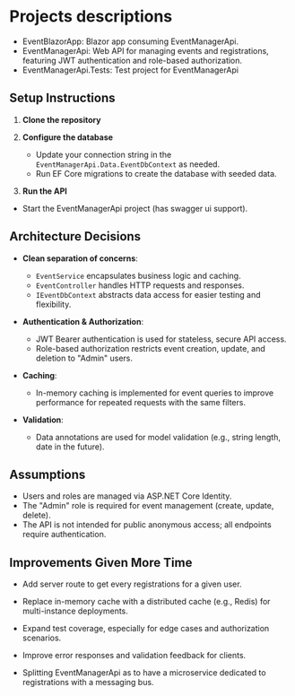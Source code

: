 # Projects descriptions 

- EventBlazorApp: Blazor app consuming EventManagerApi.
- EventManagerApi: Web API for managing events and registrations, featuring JWT authentication and role-based authorization.
- EventManagerApi.Tests: Test project for EventManagerApi

## Setup Instructions

1. **Clone the repository**

2. **Configure the database**
   - Update your connection string in the `EventManagerApi.Data.EventDbContext` as needed.
   - Run EF Core migrations to create the database with seeded data.

4. **Run the API**
  - Start the EventManagerApi project (has swagger ui support).

## Architecture Decisions

- **Clean separation of concerns**:  
  - `EventService` encapsulates business logic and caching.
  - `EventController` handles HTTP requests and responses.
  - `IEventDbContext` abstracts data access for easier testing and flexibility.

- **Authentication & Authorization**:  
  - JWT Bearer authentication is used for stateless, secure API access.
  - Role-based authorization restricts event creation, update, and deletion to "Admin" users.

- **Caching**:  
  - In-memory caching is implemented for event queries to improve performance for repeated requests with the same filters.

- **Validation**:  
  - Data annotations are used for model validation (e.g., string length, date in the future).

## Assumptions

- Users and roles are managed via ASP.NET Core Identity.
- The "Admin" role is required for event management (create, update, delete).
- The API is not intended for public anonymous access; all endpoints require authentication.

## Improvements Given More Time

- Add server route to get every registrations for a given user.

- Replace in-memory cache with a distributed cache (e.g., Redis) for multi-instance deployments.

- Expand test coverage, especially for edge cases and authorization scenarios.

- Improve error responses and validation feedback for clients.

- Splitting EventManagerApi as to have a microservice dedicated to registrations with a messaging bus.
